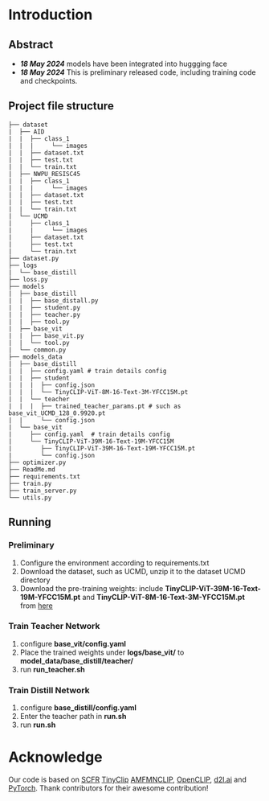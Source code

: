 # Introduction

## Abstract

- ***18 May 2024*** models have been integrated into huggging face
- ***18 May 2024*** This is preliminary released code, including training code and checkpoints.

## Project file structure

```
├── dataset 
|  ├── AID
|  |  ├── class_1
|  |  |     └── images
|  |  ├── dataset.txt
|  |  ├── test.txt
|  |  └── train.txt
|  ├── NWPU_RESISC45
|  |  ├── class_1
|  |  |     └── images
|  |  ├── dataset.txt
|  |  ├── test.txt
|  |  └── train.txt
|  └── UCMD
|     ├── class_1
|     |     └── images
|     ├── dataset.txt
|     ├── test.txt
|     └── train.txt
├── dataset.py 
├── logs
|  └── base_distill
├── loss.py
├── models
|  ├── base_distill
|  |  ├── base_distall.py
|  |  ├── student.py
|  |  ├── teacher.py
|  |  ├── tool.py
|  ├── base_vit
|  |  ├── base_vit.py
|  |  └── tool.py
|  └── common.py
├── models_data
|  ├── base_distill
|  |  ├── config.yaml # train details config
|  |  ├── student
|  |  |  ├── config.json
|  |  |  └── TinyCLIP-ViT-8M-16-Text-3M-YFCC15M.pt
|  |  └── teacher
|  |  |  ├── trained_teacher_params.pt # such as base_vit_UCMD_128_0.9920.pt
|  |     └── config.json
|  └── base_vit
|     ├── config.yaml  # train details config
|     └── TinyCLIP-ViT-39M-16-Text-19M-YFCC15M
|        ├── TinyCLIP-ViT-39M-16-Text-19M-YFCC15M.pt
|        └── config.json
├── optimizer.py
├── ReadMe.md
├── requirements.txt
├── train.py
├── train_server.py
└── utils.py
```

## Running

### Preliminary

1. Configure the environment according to requirements.txt
2.  Download the dataset, such as UCMD, unzip it to the dataset UCMD directory
3. Download the pre-training weights: include **TinyCLIP-ViT-39M-16-Text-19M-YFCC15M.pt** and  **TinyCLIP-ViT-8M-16-Text-3M-YFCC15M.pt** from [here](https://github.com/wkcn/TinyCLIP) 

### Train Teacher Network 

1.  configure **base_vit/config.yaml**
3.  Place the trained weights under **logs/base_vit/** to **model_data/base_distill/teacher/**
3.  run **run_teacher.sh**

### Train Distill Network

1. configure **base_distill/config.yaml**
2. Enter the teacher path in **run.sh**
3. run **run.sh**


# Acknowledge

Our code is based on [SCFR](https://github.com/xdplay17/SCFR) [TinyClip](https://github.com/wkcn/TinyCLIP) [AMFMN](https://github.com/xiaoyuan1996/AMFMN)[CLIP](https://github.com/openai/CLIP), [OpenCLIP](https://github.com/mlfoundations/open_clip), [d2l.ai](https://zh-v2.d2l.ai/index.html) and [PyTorch](https://github.com/pytorch/pytorch). Thank contributors for their awesome contribution!

